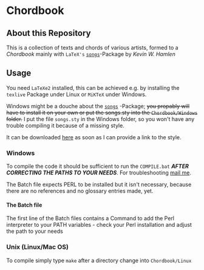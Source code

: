 # Chordbook

## About this Repository

This is a collection of texts and chords of various artists, formed to a *Chordbook* mainly with `LaTeX's` [`songs`][songspkg]-Package by *Kevin W. Hamlen*

## Usage

You need `LaTeXe2` installed, this can be achieved e.g. by installing the `texlive` Package under Linux or `MiKTeX` under Windows.

Windows might be a douche about the [`songs`][songspkg] -Package; ~~you propably will have to install it on your own or put the songs.sty into the `Chordbook/Windows` folder.~~ I put the file `songs.sty` in the Windows folder, so you won't have any trouble compiling it because of a missing style.

It can be downloaded [here][songspkg] as soon as I can provide a link to the style.

### Windows

To compile the code it should be sufficient to run the `COMPILE.bat` ***AFTER CORRECTING THE PATHS TO YOUR NEEDS***. For troubleshooting [mail me][mailme].

The Batch file expects PERL to be installed but it isn't necessary, because there are no references and no glossary entries made, yet.

#### The Batch file

The first line of the Batch files contains a Command to add the Perl interpreter to your PATH variables - check your Perl installation and adjust the path to your needs

### Unix (Linux/Mac OS)

To compile simply type `make` after a directory change into `Chordbook/Linux`

[songspkg]: http://songs.sourceforge.net/index.html "Songs Package"
[mailme]: hringriin@niederhoelle.org "Mail Me"
